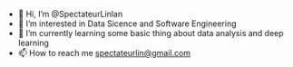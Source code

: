 - 👋 Hi, I’m @SpectateurLinlan
- 👀 I’m interested in Data Sicence and Software Engineering
- 🌱 I’m currently learning some basic thing about data analysis and deep learning
- 📫 How to reach me spectateurlin@gmail.com

<!---
SpectateurLinlan/SpectateurLinlan is a ✨ special ✨ repository because its `README.md` (this file) appears on your GitHub profile.
You can click the Preview link to take a look at your changes.
--->
